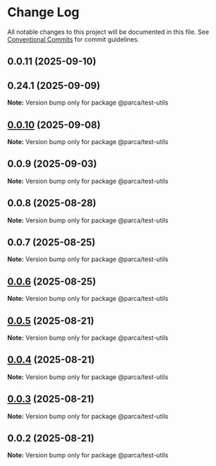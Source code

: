 # Change Log

All notable changes to this project will be documented in this file.
See [Conventional Commits](https://conventionalcommits.org) for commit guidelines.

## 0.0.11 (2025-09-10)

## 0.24.1 (2025-09-09)

**Note:** Version bump only for package @parca/test-utils

## [0.0.10](https://github.com/parca-dev/parca/compare/@parca/test-utils@0.0.9...@parca/test-utils@0.0.10) (2025-09-08)

**Note:** Version bump only for package @parca/test-utils

## 0.0.9 (2025-09-03)

**Note:** Version bump only for package @parca/test-utils

## 0.0.8 (2025-08-28)

**Note:** Version bump only for package @parca/test-utils

## 0.0.7 (2025-08-25)

**Note:** Version bump only for package @parca/test-utils

## [0.0.6](https://github.com/parca-dev/parca/compare/@parca/test-utils@0.0.5...@parca/test-utils@0.0.6) (2025-08-25)

**Note:** Version bump only for package @parca/test-utils

## [0.0.5](https://github.com/parca-dev/parca/compare/@parca/test-utils@0.0.4...@parca/test-utils@0.0.5) (2025-08-21)

**Note:** Version bump only for package @parca/test-utils

## [0.0.4](https://github.com/parca-dev/parca/compare/@parca/test-utils@0.0.3...@parca/test-utils@0.0.4) (2025-08-21)

**Note:** Version bump only for package @parca/test-utils

## [0.0.3](https://github.com/parca-dev/parca/compare/@parca/test-utils@0.0.2...@parca/test-utils@0.0.3) (2025-08-21)

**Note:** Version bump only for package @parca/test-utils

## 0.0.2 (2025-08-21)

**Note:** Version bump only for package @parca/test-utils
